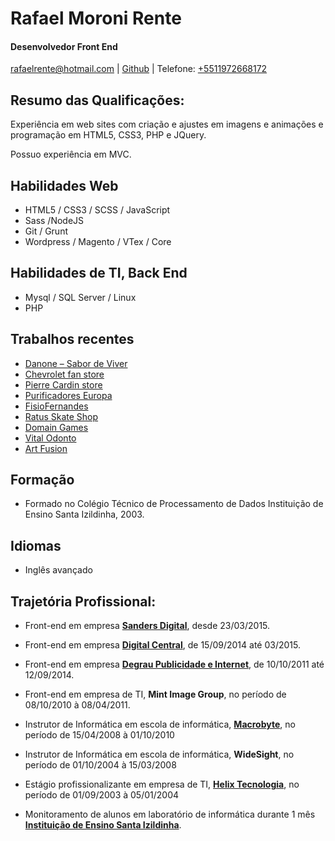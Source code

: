 # Rafael Moroni Rente

#### Desenvolvedor Front End

[rafaelrente@hotmail.com](mailto:rafaelrente@hotmail.com) | [Github](http://github.com/rafaelrente) | Telefone: [+5511972668172](tel:+5511972668172)


## Resumo das Qualificações:

Experiência em web sites com criação e ajustes em imagens e animações e programação em HTML5, CSS3, PHP e JQuery.

Possuo experiência em MVC.

## Habilidades Web

*   HTML5 / CSS3 / SCSS / JavaScript
*   Sass /NodeJS
*   Git / Grunt 
*   Wordpress / Magento / VTex / Core

## Habilidades de TI, Back End

*   Mysql / SQL Server / Linux 
*   PHP 

## Trabalhos recentes
* [Danone – Sabor de Viver](http://www.sabordeviver.com.br/)
* [Chevrolet fan store](http://www.chevroletfanstore.com.br/)
* [Pierre Cardin store](http://store.pierrecardin.com.br/)
* [Purificadores Europa](http://www.europa.com.br/)
* [FisioFernandes](https://www.fisiofernandes.com.br/)
* [Ratus Skate Shop](http://www.ratusskateshop.com.br/)
* [Domain Games](http://www.domaingames.com.br/)
* [Vital Odonto](http://www.vitalodonto.com.br/)
* [Art Fusion](http://www.lojadatatuagem.com.br/)

## Formação

 * Formado no Colégio Técnico de Processamento de Dados
Instituição de Ensino Santa Izildinha, 2003.

## Idiomas

* Inglês avançado

## Trajetória Profissional:
 
* Front-end em empresa **[Sanders Digital]( http://www.sandersdigital.com.br/)**, desde 23/03/2015.

* Front-end em empresa **[Digital Central]( http://www.digitalcentral.com.br/)**, de 15/09/2014 até 03/2015.

* Front-end em empresa **[Degrau Publicidade e Internet]( http://www.degraupublicidade.com.br/)**, de 10/10/2011 até 12/09/2014.

* Front-end em empresa de TI, **Mint Image Group**, no período de 08/10/2010 à 08/04/2011.

* Instrutor de Informática em escola de informática, **[Macrobyte]( http://www.macrobyte.com.br/)**, no período de 15/04/2008 à 01/10/2010

* Instrutor de Informática em escola de informática, **WideSight**, no período de 01/10/2004 à 15/03/2008

* Estágio profissionalizante em empresa de TI, **[Helix Tecnologia](http://www.helix.com.br/)**, no período de 01/09/2003 à 05/01/2004

* Monitoramento de alunos em laboratório de informática durante 1 mês **[Instituição de Ensino Santa Izildinha](http://staizildinha.com.br/)**.

